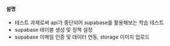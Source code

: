 #### 설명

- 테스트 과제로써 api가 중단되어 supabase를 활용해보는 학습 테스트
- supabase 테이블 생성 및 정책 설정
- supabase 이메일 인증 및 데이터 연동, storage 이미지 업로드
